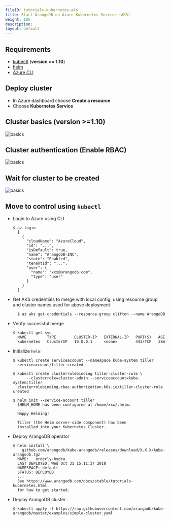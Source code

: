 ```yaml
---
fileID: tutorials-kubernetes-aks
title: Start ArangoDB on Azure Kubernetes Service (AKS)
weight: 185
description: 
layout: default
---
```

## Requirements

* [kubectl](https://kubernetes.io/docs/tasks/tools/install-kubectl/) (**version >= 1.10**)
* [helm](https://www.helm.sh/)
* [Azure CLI](https://docs.microsoft.com/en-us/cli/azure/install-azure-cli-apt?view=azure-cli-latest)

## Deploy cluster

* In Azure dashboard choose **Create a resource**
* Choose **Kubernetes Service**

## Cluster basics (version >=1.10)

![basics](images/aks-create-basics.png)

## Cluster authentication (Enable RBAC)

![basics](images/aks-create-auth.png)

## Wait for cluster to be created

![basics](images/aks-create-valid.png)

## Move to control using `kubectl`

- Login to Azure using CLI

  ```
  $ az login
    [
      {
        "cloudName": "AzureCloud",
        "id": "...",
        "isDefault": true,
        "name": "ArangoDB-INC",
        "state": "Enabled",
        "tenantId": "...",
        "user": {
          "name": "xxx@arangodb.com",
          "type": "user"
        }
      }
    ]
  ```

- Get AKS credentials to merge with local config, using resource group and
  cluster names used for above deployment

  ```
    $ az aks get-credentials --resource-group clifton --name ArangoDB
  ```

- Verify successful merge

  ```
  $ kubectl get svc
    NAME         TYPE        CLUSTER-IP   EXTERNAL-IP   PORT(S)   AGE
    kubernetes   ClusterIP   10.0.0.1     <none>        443/TCP   38m
  ```

- Initialize `helm`

  ```
  $ kubectl create serviceaccount --namespace kube-system tiller
    serviceaccount/tiller created
  ```

  ```
  $ kubectl create clusterrolebinding tiller-cluster-rule \
        --clusterrole=cluster-admin --serviceaccount=kube-system:tiller
    clusterrolebinding.rbac.authorization.k8s.io/tiller-cluster-rule created
  ```

  ```
  $ helm init --service-account tiller
    $HELM_HOME has been configured at /home/xxx/.helm.
    ...
    Happy Helming!

    Tiller (the Helm server-side component) has been
    installed into your Kubernetes Cluster.
  ```

- Deploy ArangoDB operator

  ```
  $ helm install \
      github.com/arangodb/kube-arangodb/releases/download/X.X.X/kube-arangodb.tgz
    NAME:   orderly-hydra
    LAST DEPLOYED: Wed Oct 31 15:11:37 2018
    NAMESPACE: default
    STATUS: DEPLOYED
    ...
    See https://www.arangodb.com/docs/stable/tutorials-kubernetes.html
    for how to get started.
  ```

- Deploy ArangoDB cluster

  ```
  $ kubectl apply -f https://raw.githubusercontent.com/arangodb/kube-arangodb/master/examples/simple-cluster.yaml
  ```
